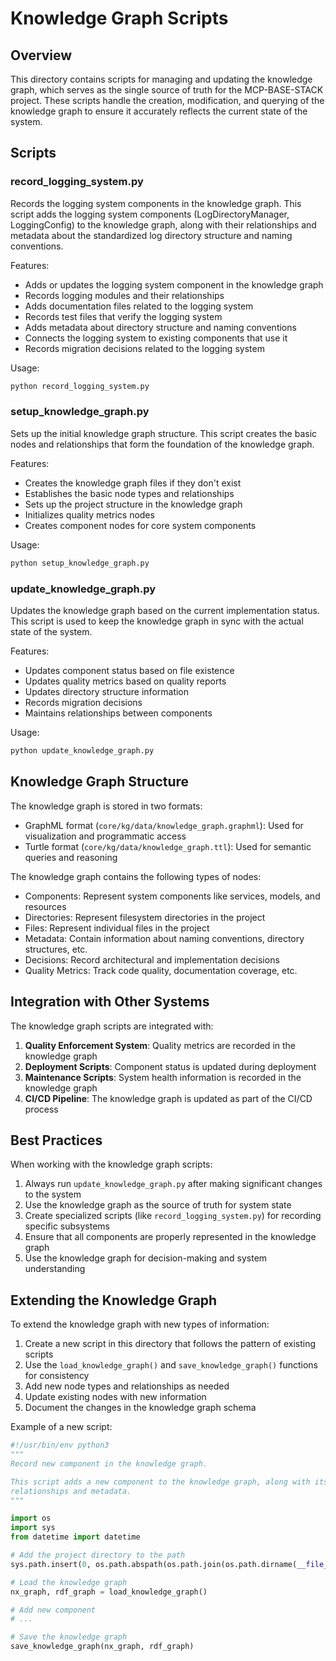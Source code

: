 # Knowledge Graph Scripts

## Overview

This directory contains scripts for managing and updating the knowledge graph, which serves as the single source of truth for the MCP-BASE-STACK project. These scripts handle the creation, modification, and querying of the knowledge graph to ensure it accurately reflects the current state of the system.

## Scripts

### record_logging_system.py

Records the logging system components in the knowledge graph. This script adds the logging system components (LogDirectoryManager, LoggingConfig) to the knowledge graph, along with their relationships and metadata about the standardized log directory structure and naming conventions.

Features:
- Adds or updates the logging system component in the knowledge graph
- Records logging modules and their relationships
- Adds documentation files related to the logging system
- Records test files that verify the logging system
- Adds metadata about directory structure and naming conventions
- Connects the logging system to existing components that use it
- Records migration decisions related to the logging system

Usage:
```bash
python record_logging_system.py
```

### setup_knowledge_graph.py

Sets up the initial knowledge graph structure. This script creates the basic nodes and relationships that form the foundation of the knowledge graph.

Features:
- Creates the knowledge graph files if they don't exist
- Establishes the basic node types and relationships
- Sets up the project structure in the knowledge graph
- Initializes quality metrics nodes
- Creates component nodes for core system components

Usage:
```bash
python setup_knowledge_graph.py
```

### update_knowledge_graph.py

Updates the knowledge graph based on the current implementation status. This script is used to keep the knowledge graph in sync with the actual state of the system.

Features:
- Updates component status based on file existence
- Updates quality metrics based on quality reports
- Updates directory structure information
- Records migration decisions
- Maintains relationships between components

Usage:
```bash
python update_knowledge_graph.py
```

## Knowledge Graph Structure

The knowledge graph is stored in two formats:
- GraphML format (`core/kg/data/knowledge_graph.graphml`): Used for visualization and programmatic access
- Turtle format (`core/kg/data/knowledge_graph.ttl`): Used for semantic queries and reasoning

The knowledge graph contains the following types of nodes:
- Components: Represent system components like services, models, and resources
- Directories: Represent filesystem directories in the project
- Files: Represent individual files in the project
- Metadata: Contain information about naming conventions, directory structures, etc.
- Decisions: Record architectural and implementation decisions
- Quality Metrics: Track code quality, documentation coverage, etc.

## Integration with Other Systems

The knowledge graph scripts are integrated with:

1. **Quality Enforcement System**: Quality metrics are recorded in the knowledge graph
2. **Deployment Scripts**: Component status is updated during deployment
3. **Maintenance Scripts**: System health information is recorded in the knowledge graph
4. **CI/CD Pipeline**: The knowledge graph is updated as part of the CI/CD process

## Best Practices

When working with the knowledge graph scripts:

1. Always run `update_knowledge_graph.py` after making significant changes to the system
2. Use the knowledge graph as the source of truth for system state
3. Create specialized scripts (like `record_logging_system.py`) for recording specific subsystems
4. Ensure that all components are properly represented in the knowledge graph
5. Use the knowledge graph for decision-making and system understanding

## Extending the Knowledge Graph

To extend the knowledge graph with new types of information:

1. Create a new script in this directory that follows the pattern of existing scripts
2. Use the `load_knowledge_graph()` and `save_knowledge_graph()` functions for consistency
3. Add new node types and relationships as needed
4. Update existing nodes with new information
5. Document the changes in the knowledge graph schema

Example of a new script:
```python
#!/usr/bin/env python3
"""
Record new component in the knowledge graph.

This script adds a new component to the knowledge graph, along with its
relationships and metadata.
"""

import os
import sys
from datetime import datetime

# Add the project directory to the path
sys.path.insert(0, os.path.abspath(os.path.join(os.path.dirname(__file__), "../../..")))

# Load the knowledge graph
nx_graph, rdf_graph = load_knowledge_graph()

# Add new component
# ...

# Save the knowledge graph
save_knowledge_graph(nx_graph, rdf_graph)